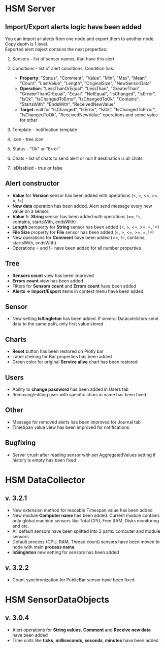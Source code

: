 # HSM Server

## Import/Export alerts logic have been added
You can import all alerts from one node and export them to another node. Copy depth is 1 level.  
Exported alert object contains the next properties:
1. Sensors - list of sensor names, that have this alert
2. Conditions - list of alert conditions. Condition has:

    - **Property**: "Status", "Comment", "Value", "Min", "Max", "Mean", "Count", "LastValue", "Length", "OriginalSize", "NewSensorData"
    - **Operation**: "LessThanOrEqual", "LessThan", "GreaterThan", "GreaterThanOrEqual", "Equal", "NotEqual", "IsChanged", "IsError", "IsOk", "IsChangedToError", "IsChangedToOk", "Contains", "StartsWith", "EndsWith", "ReceivedNewValue"
    - **Target**: null for "IsChanged", "IsError", "IsOk", "IsChangedToError", "IsChangedToOk", "ReceivedNewValue" operations and some value for other
3. Template - notification template
4. Icon - tree icon
5. Status - "Ok" or "Error"
6. Chats - list of chats to send alert or null if destination is all chats
7. IsDisabled - true or false

## Alert constructor
* **Value** for **Version** sensor has been added with operations (<, >, <=, >=, =, !=)
* **New data** operation has been added. Alert send message every new value on a sensor.
* **Value** fir **String** sensor has been added with operations (==, !=, contains, startsWith, endsWith)
* **Length** peroperty for **String** sensor has been added (<, >, <=, >=, =, !=)
* **File Size** property for **File** sensor has been added (<, >, <=, >=, =, !=)
* New operations for **Comment** have been added (==, !=, contains, startsWith, endsWith)
* Operations = and != have been added for all number properties

## Tree
* **Sensors count** view has been improved
* **Errors count** view has been added
* Filters for **Sensors count** and **Errors count** have been added
* **Alerts -> Import/Export** items in context menu have been added

## Sensor
* New setting **IsSingleton** has been added. If several Datacolelctors send data to the same path, only first value stored

## Charts
* **Reset** button has been restored on Plotly bar
* Label cheking for Bar properties has been added
* Green color for original **Service alive** chart has been restored 

## Users
* Ability to **change password** has been added in Users tab
* Removing/editing user with specific chars in name has been fixed 

## Other
* Message for removed alerts has been improved for Journal tab
* TimeSpan value view has been improved for notifications

## Bugfixing
* Server crush after reading sensor with set AggregatedValues setting if history is empty has been fixed


# HSM DataCollector 

## v. 3.2.1
* New extension method for readable Timespan value has been added
* New module **Computer name** has been added. Current module contains only global machine sensors like Total CPU, Free RAM, Disks monitoring and etc.
* All default sensors have been splitted into 2 parts: computer and module sensors
* Default process (CPU, RAM, Thread count) sensors have been moved to node with main **process name**
* **IsSingleton** new setting for sensors has been added

## v. 3.2.2
* Count synchronization for PublicBar sensor have been fixed

# HSM SensorDataObjects

## v. 3.0.4
* Alert operations for **String values**, **Comment** and **Receive new data** have been added
* Time units like **ticks**, **milliseconds**, **seconds**, **minutes** have been added